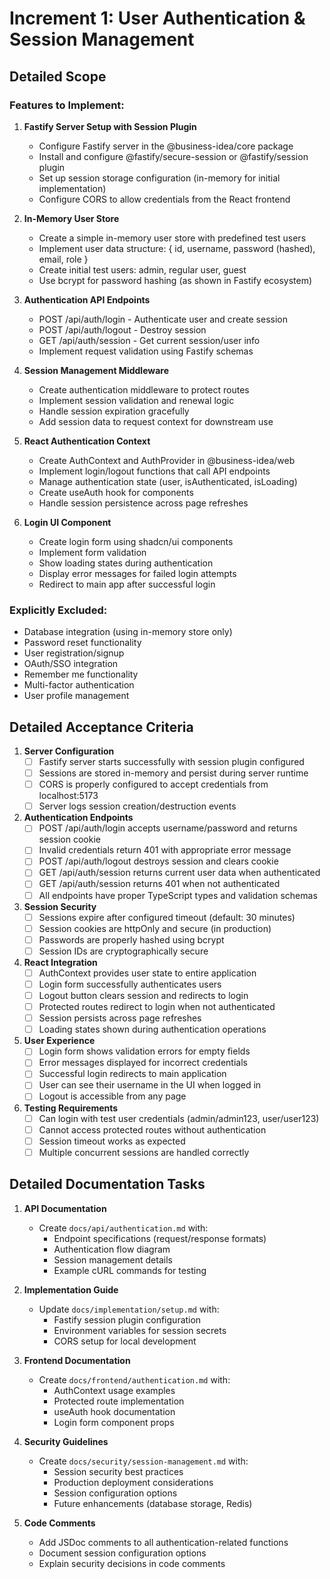 # Increment 1: User Authentication & Session Management

## Detailed Scope

### Features to Implement:
1. **Fastify Server Setup with Session Plugin**
   - Configure Fastify server in the @business-idea/core package
   - Install and configure @fastify/secure-session or @fastify/session plugin
   - Set up session storage configuration (in-memory for initial implementation)
   - Configure CORS to allow credentials from the React frontend

2. **In-Memory User Store**
   - Create a simple in-memory user store with predefined test users
   - Implement user data structure: { id, username, password (hashed), email, role }
   - Create initial test users: admin, regular user, guest
   - Use bcrypt for password hashing (as shown in Fastify ecosystem)

3. **Authentication API Endpoints**
   - POST /api/auth/login - Authenticate user and create session
   - POST /api/auth/logout - Destroy session
   - GET /api/auth/session - Get current session/user info
   - Implement request validation using Fastify schemas

4. **Session Management Middleware**
   - Create authentication middleware to protect routes
   - Implement session validation and renewal logic
   - Handle session expiration gracefully
   - Add session data to request context for downstream use

5. **React Authentication Context**
   - Create AuthContext and AuthProvider in @business-idea/web
   - Implement login/logout functions that call API endpoints
   - Manage authentication state (user, isAuthenticated, isLoading)
   - Create useAuth hook for components
   - Handle session persistence across page refreshes

6. **Login UI Component**
   - Create login form using shadcn/ui components
   - Implement form validation
   - Show loading states during authentication
   - Display error messages for failed login attempts
   - Redirect to main app after successful login

### Explicitly Excluded:
- Database integration (using in-memory store only)
- Password reset functionality
- User registration/signup
- OAuth/SSO integration
- Remember me functionality
- Multi-factor authentication
- User profile management

## Detailed Acceptance Criteria

1. **Server Configuration**
   - [ ] Fastify server starts successfully with session plugin configured
   - [ ] Sessions are stored in-memory and persist during server runtime
   - [ ] CORS is properly configured to accept credentials from localhost:5173
   - [ ] Server logs session creation/destruction events

2. **Authentication Endpoints**
   - [ ] POST /api/auth/login accepts username/password and returns session cookie
   - [ ] Invalid credentials return 401 with appropriate error message
   - [ ] POST /api/auth/logout destroys session and clears cookie
   - [ ] GET /api/auth/session returns current user data when authenticated
   - [ ] GET /api/auth/session returns 401 when not authenticated
   - [ ] All endpoints have proper TypeScript types and validation schemas

3. **Session Security**
   - [ ] Sessions expire after configured timeout (default: 30 minutes)
   - [ ] Session cookies are httpOnly and secure (in production)
   - [ ] Passwords are properly hashed using bcrypt
   - [ ] Session IDs are cryptographically secure

4. **React Integration**
   - [ ] AuthContext provides user state to entire application
   - [ ] Login form successfully authenticates users
   - [ ] Logout button clears session and redirects to login
   - [ ] Protected routes redirect to login when not authenticated
   - [ ] Session persists across page refreshes
   - [ ] Loading states shown during authentication operations

5. **User Experience**
   - [ ] Login form shows validation errors for empty fields
   - [ ] Error messages displayed for incorrect credentials
   - [ ] Successful login redirects to main application
   - [ ] User can see their username in the UI when logged in
   - [ ] Logout is accessible from any page

6. **Testing Requirements**
   - [ ] Can login with test user credentials (admin/admin123, user/user123)
   - [ ] Cannot access protected routes without authentication
   - [ ] Session timeout works as expected
   - [ ] Multiple concurrent sessions are handled correctly

## Detailed Documentation Tasks

1. **API Documentation**
   - Create `docs/api/authentication.md` with:
     - Endpoint specifications (request/response formats)
     - Authentication flow diagram
     - Session management details
     - Example cURL commands for testing

2. **Implementation Guide**
   - Update `docs/implementation/setup.md` with:
     - Fastify session plugin configuration
     - Environment variables for session secrets
     - CORS setup for local development

3. **Frontend Documentation**
   - Create `docs/frontend/authentication.md` with:
     - AuthContext usage examples
     - Protected route implementation
     - useAuth hook documentation
     - Login form component props

4. **Security Guidelines**
   - Create `docs/security/session-management.md` with:
     - Session security best practices
     - Production deployment considerations
     - Session configuration options
     - Future enhancements (database storage, Redis)

5. **Code Comments**
   - Add JSDoc comments to all authentication-related functions
   - Document session configuration options
   - Explain security decisions in code comments